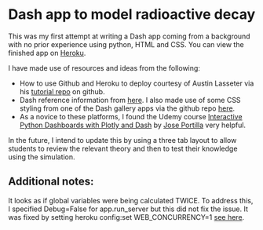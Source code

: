 # Dash app to model radioactive decay

This was my first attempt at writing a Dash app coming from a background with no prior experience using python, HTML and CSS. 
You can view the finished app on [Heroku](https://radiodecay.herokuapp.com/).
 
I have made use of resources and ideas from the following:
* How to use Github and Heroku to deploy courtesy of Austin Lasseter via his [tutorial repo](https://github.com/austinlasseter/plotly_dash_tutorial) on github.
* Dash reference information from [here](https://dash.plotly.com/). I also made use of some CSS styling from one of the Dash gallery apps via the github repo [here](https://github.com/plotly/dash-sample-apps/tree/master/apps/dash-oil-and-gas). 
* As a novice to these platforms, I found the Udemy course [Interactive Python Dashboards with Plotly and Dash](https://www.udemy.com/course/interactive-python-dashboards-with-plotly-and-dash/) by [Jose Portilla](https://www.udemy.com/course/interactive-python-dashboards-with-plotly-and-dash/#instructor-1) very helpful.
  
In the future, I intend to update this by using a three tab layout to allow students to review the relevant theory and then to test their knowledge using the simulation.  
  
## Additional notes:  
It looks as if global variables were being calculated TWICE. To address this, I specified Debug=False for app.run_server but this did not fix the issue. It was fixed by setting heroku config:set WEB_CONCURRENCY=1 [see here](https://stackoverflow.com/questions/25504149/why-does-running-the-flask-dev-server-run-itself-twice/58028314#58028314?newreg=2250018ca7844975938bc84c306684ea).
